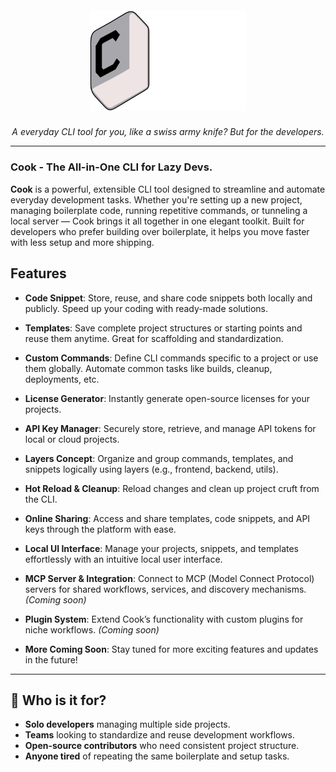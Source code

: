 <p align="center" style="font-family: 'Comic Sans MS', cursive; font-size: 20px;">
  <img src="assets/licenses/COOKTITLE.svg" alt="Typer Banner" width="250"/>
</p>

<p align="center"><i>A everyday CLI tool for you, like a swiss army knife? But for the developers.</i></p> 

---

### Cook - The All-in-One CLI for Lazy Devs.

**Cook** is a powerful, extensible CLI tool designed to streamline and automate everyday development tasks. Whether you're setting up a new project, managing boilerplate code, running repetitive commands, or tunneling a local server — Cook brings it all together in one elegant toolkit. Built for developers who prefer building over boilerplate, it helps you move faster with less setup and more shipping.

## Features

* **Code Snippet**: Store, reuse, and share code snippets both locally and publicly. Speed up your coding with ready-made solutions.

* **Templates**: Save complete project structures or starting points and reuse them anytime. Great for scaffolding and standardization.

* **Custom Commands**: Define CLI commands specific to a project or use them globally. Automate common tasks like builds, cleanup, deployments, etc.

* **License Generator**: Instantly generate open-source licenses for your projects.

* **API Key Manager**: Securely store, retrieve, and manage API tokens for local or cloud projects.

* **Layers Concept**: Organize and group commands, templates, and snippets logically using layers (e.g., frontend, backend, utils).

* **Hot Reload & Cleanup**: Reload changes and clean up project cruft from the CLI.

* **Online Sharing**: Access and share templates, code snippets, and API keys through the platform with ease.

* **Local UI Interface**: Manage your projects, snippets, and templates effortlessly with an intuitive local user interface.

* **MCP Server & Integration**: Connect to MCP (Model Connect Protocol) servers for shared workflows, services, and discovery mechanisms. *(Coming soon)*

* **Plugin System**: Extend Cook’s functionality with custom plugins for niche workflows. *(Coming soon)*

* **More Coming Soon**: Stay tuned for more exciting features and updates in the future!

---

## 👥 Who is it for?

- **Solo developers** managing multiple side projects.
- **Teams** looking to standardize and reuse development workflows.
- **Open-source contributors** who need consistent project structure.
- **Anyone tired** of repeating the same boilerplate and setup tasks.
